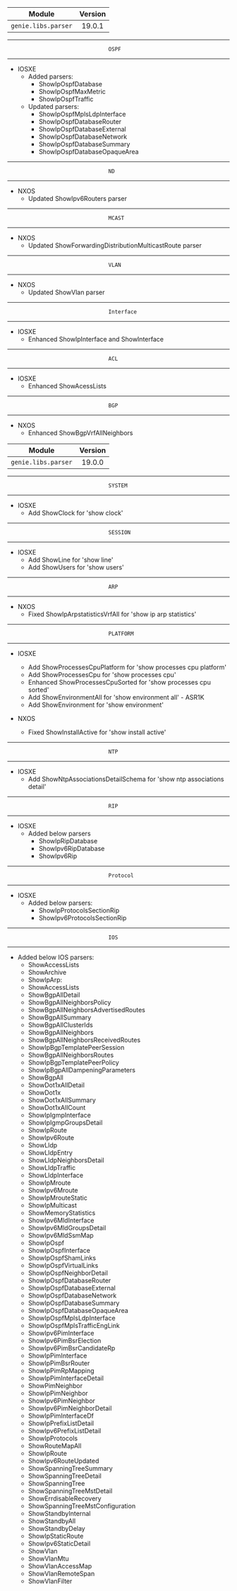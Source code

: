 | Module                  | Version       |
| ------------------------|:-------------:|
| ``genie.libs.parser``   | 19.0.1        |

--------------------------------------------------------------------------------
                                    OSPF
--------------------------------------------------------------------------------
* IOSXE
    * Added parsers:
        * ShowIpOspfDatabase
        * ShowIpOspfMaxMetric
        * ShowIpOspfTraffic
    * Updated parsers:
        * ShowIpOspfMplsLdpInterface
        * ShowIpOspfDatabaseRouter
        * ShowIpOspfDatabaseExternal
        * ShowIpOspfDatabaseNetwork
        * ShowIpOspfDatabaseSummary
        * ShowIpOspfDatabaseOpaqueArea

--------------------------------------------------------------------------------
                                    ND
--------------------------------------------------------------------------------
* NXOS
    * Updated  ShowIpv6Routers parser

--------------------------------------------------------------------------------
                                    MCAST
--------------------------------------------------------------------------------
* NXOS
    * Updated ShowForwardingDistributionMulticastRoute parser

--------------------------------------------------------------------------------
                                    VLAN
--------------------------------------------------------------------------------
* NXOS
    * Updated ShowVlan parser

--------------------------------------------------------------------------------
                                    Interface
--------------------------------------------------------------------------------
* IOSXE
    * Enhanced  ShowIpInterface and ShowInterface

--------------------------------------------------------------------------------
                                    ACL
--------------------------------------------------------------------------------
* IOSXE
    * Enhanced  ShowAcessLists

--------------------------------------------------------------------------------
                                    BGP
--------------------------------------------------------------------------------
* NXOS
    * Enhanced  ShowBgpVrfAllNeighbors


| Module                  | Version       |
| ------------------------|:-------------:|
| ``genie.libs.parser``   | 19.0.0        |

--------------------------------------------------------------------------------
                                    SYSTEM
--------------------------------------------------------------------------------
* IOSXE
    * Add ShowClock for 'show clock'

--------------------------------------------------------------------------------
                                    SESSION
--------------------------------------------------------------------------------
* IOSXE
    * Add ShowLine for 'show line'
    * Add ShowUsers for 'show users'

--------------------------------------------------------------------------------
                                    ARP
--------------------------------------------------------------------------------
* NXOS
    * Fixed ShowIpArpstatisticsVrfAll for 'show ip arp statistics'

--------------------------------------------------------------------------------
                                    PLATFORM
--------------------------------------------------------------------------------
* IOSXE
    * Add ShowProcessesCpuPlatform for 'show processes cpu platform'
    * Add ShowProcessesCpu for 'show processes cpu'
    * Enhanced ShowProcessesCpuSorted for 'show processes cpu sorted'
    * Add ShowEnvironmentAll for 'show environment all' - ASR1K
    * Add ShowEnvironment for 'show environment'

* NXOS
    * Fixed ShowInstallActive for 'show install active'

--------------------------------------------------------------------------------
                                    NTP
--------------------------------------------------------------------------------
* IOSXE
    * Add ShowNtpAssociationsDetailSchema for 'show ntp associations detail'

--------------------------------------------------------------------------------
                                    RIP
--------------------------------------------------------------------------------
* IOSXE
    * Added below parsers
        * ShowIpRipDatabase
        * ShowIpv6RipDatabase
        * ShowIpv6Rip

--------------------------------------------------------------------------------
                                    Protocol
--------------------------------------------------------------------------------
* IOSXE
    * Added below parsers:
        * ShowIpProtocolsSectionRip
        * ShowIpv6ProtocolsSectionRip

--------------------------------------------------------------------------------
                                    IOS
--------------------------------------------------------------------------------
* Added below IOS parsers:
    *  ShowAccessLists
    *  ShowArchive
    *  ShowIpArp:
    *  ShowAccessLists
    *  ShowBgpAllDetail
    *  ShowBgpAllNeighborsPolicy
    *  ShowBgpAllNeighborsAdvertisedRoutes
    *  ShowBgpAllSummary
    *  ShowBgpAllClusterIds
    *  ShowBgpAllNeighbors
    *  ShowBgpAllNeighborsReceivedRoutes
    *  ShowIpBgpTemplatePeerSession
    *  ShowBgpAllNeighborsRoutes
    *  ShowIpBgpTemplatePeerPolicy
    *  ShowIpBgpAllDampeningParameters
    *  ShowBgpAll
    *  ShowDot1xAllDetail
    *  ShowDot1x
    *  ShowDot1xAllSummary
    *  ShowDot1xAllCount
    *  ShowIpIgmpInterface
    *  ShowIpIgmpGroupsDetail
    *  ShowIpRoute
    *  ShowIpv6Route
    *  ShowLldp
    *  ShowLldpEntry
    *  ShowLldpNeighborsDetail
    *  ShowLldpTraffic
    *  ShowLldpInterface
    *  ShowIpMroute
    *  ShowIpv6Mroute
    *  ShowIpMrouteStatic
    *  ShowIpMulticast
    *  ShowMemoryStatistics
    *  ShowIpv6MldInterface
    *  ShowIpv6MldGroupsDetail
    *  ShowIpv6MldSsmMap
    *  ShowIpOspf
    *  ShowIpOspfInterface
    *  ShowIpOspfShamLinks
    *  ShowIpOspfVirtualLinks
    *  ShowIpOspfNeighborDetail
    *  ShowIpOspfDatabaseRouter
    *  ShowIpOspfDatabaseExternal
    *  ShowIpOspfDatabaseNetwork
    *  ShowIpOspfDatabaseSummary
    *  ShowIpOspfDatabaseOpaqueArea
    *  ShowIpOspfMplsLdpInterface
    *  ShowIpOspfMplsTrafficEngLink
    *  ShowIpv6PimInterface
    *  ShowIpv6PimBsrElection
    *  ShowIpv6PimBsrCandidateRp
    *  ShowIpPimInterface
    *  ShowIpPimBsrRouter
    *  ShowIpPimRpMapping
    *  ShowIpPimInterfaceDetail
    *  ShowPimNeighbor
    *  ShowIpPimNeighbor
    *  ShowIpv6PimNeighbor
    *  ShowIpv6PimNeighborDetail
    *  ShowIpPimInterfaceDf
    *  ShowIpPrefixListDetail
    *  ShowIpv6PrefixListDetail
    *  ShowIpProtocols
    *  ShowRouteMapAll
    *  ShowIpRoute
    *  ShowIpv6RouteUpdated
    *  ShowSpanningTreeSummary
    *  ShowSpanningTreeDetail
    *  ShowSpanningTree
    *  ShowSpanningTreeMstDetail
    *  ShowErrdisableRecovery
    *  ShowSpanningTreeMstConfiguration
    *  ShowStandbyInternal
    *  ShowStandbyAll
    *  ShowStandbyDelay
    *  ShowIpStaticRoute
    *  ShowIpv6StaticDetail
    *  ShowVlan
    *  ShowVlanMtu
    *  ShowVlanAccessMap
    *  ShowVlanRemoteSpan
    *  ShowVlanFilter